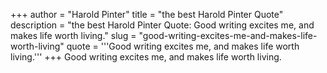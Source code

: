 +++
author = "Harold Pinter"
title = "the best Harold Pinter Quote"
description = "the best Harold Pinter Quote: Good writing excites me, and makes life worth living."
slug = "good-writing-excites-me-and-makes-life-worth-living"
quote = '''Good writing excites me, and makes life worth living.'''
+++
Good writing excites me, and makes life worth living.
